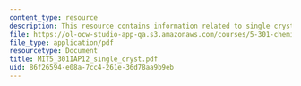 ```yaml
---
content_type: resource
description: This resource contains information related to single crystal handout.
file: https://ol-ocw-studio-app-qa.s3.amazonaws.com/courses/5-301-chemistry-laboratory-techniques-january-iap-2012/86f26594e08a7cc4261e36d78aa9b9eb_MIT5_301IAP12_single_cryst.pdf
file_type: application/pdf
resourcetype: Document
title: MIT5_301IAP12_single_cryst.pdf
uid: 86f26594-e08a-7cc4-261e-36d78aa9b9eb
---
```

